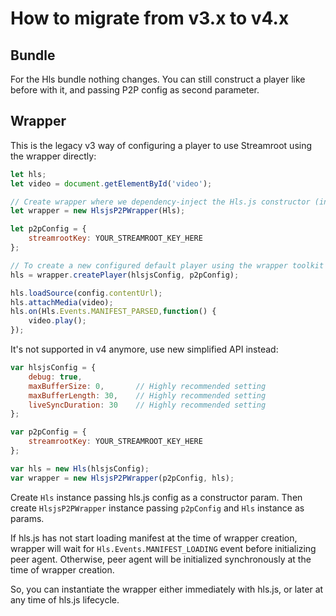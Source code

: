 # How to migrate from v3.x to v4.x

## Bundle

For the Hls bundle nothing changes. You can still construct a player like before with it, and passing P2P config as second parameter.

## Wrapper
This is the legacy v3 way of configuring a player to use Streamroot using the wrapper directly:

```javascript
let hls;
let video = document.getElementById('video');

// Create wrapper where we dependency-inject the Hls.js constructor (in this example we use the one provided by the bundle)
let wrapper = new HlsjsP2PWrapper(Hls);

let p2pConfig = {
    streamrootKey: YOUR_STREAMROOT_KEY_HERE
};

// To create a new configured default player using the wrapper toolkit
hls = wrapper.createPlayer(hlsjsConfig, p2pConfig);

hls.loadSource(config.contentUrl);
hls.attachMedia(video);
hls.on(Hls.Events.MANIFEST_PARSED,function() {
    video.play();
});
```

It's not supported in v4 anymore, use new simplified API instead:

```javascript
var hlsjsConfig = {
    debug: true,
    maxBufferSize: 0,       // Highly recommended setting
    maxBufferLength: 30,    // Highly recommended setting
    liveSyncDuration: 30    // Highly recommended setting
};

var p2pConfig = {
    streamrootKey: YOUR_STREAMROOT_KEY_HERE
};

var hls = new Hls(hlsjsConfig);
var wrapper = new HlsjsP2PWrapper(p2pConfig, hls);
```

Create `Hls` instance passing hls.js config as a constructor param. Then create `HlsjsP2PWrapper` instance passing `p2pConfig` and `Hls` instance as params.

If hls.js has not start loading manifest at the time of wrapper creation, wrapper will wait for `Hls.Events.MANIFEST_LOADING` event before initializing peer agent. Otherwise, peer agent will be initialized synchronously at the time of wrapper creation.

So, you can instantiate the wrapper either immediately with hls.js, or later at any time of hls.js lifecycle.
